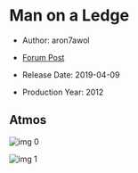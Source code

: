# Man on a Ledge

* Author: aron7awol

* [Forum Post](https://www.avsforum.com/threads/bass-eq-for-filtered-movies.2995212/post-57869294)

* Release Date: 2019-04-09
* Production Year: 2012

## Atmos

![img 0](https://i.imgur.com/EVbXeL2.jpg)

![img 1](https://i.imgur.com/UAJBGmH.jpg)

